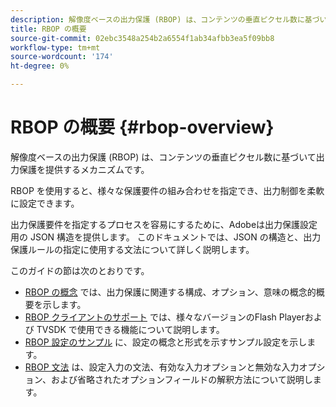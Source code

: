 ```yaml
---
description: 解像度ベースの出力保護 (RBOP) は、コンテンツの垂直ピクセル数に基づいて出力保護を提供するメカニズムです。
title: RBOP の概要
source-git-commit: 02ebc3548a254b2a6554f1ab34afbb3ea5f09bb8
workflow-type: tm+mt
source-wordcount: '174'
ht-degree: 0%

---
```


# RBOP の概要 {#rbop-overview}

解像度ベースの出力保護 (RBOP) は、コンテンツの垂直ピクセル数に基づいて出力保護を提供するメカニズムです。

RBOP を使用すると、様々な保護要件の組み合わせを指定でき、出力制御を柔軟に設定できます。

出力保護要件を指定するプロセスを容易にするために、Adobeは出力保護設定用の JSON 構造を提供します。 このドキュメントでは、JSON の構造と、出力保護ルールの指定に使用する文法について詳しく説明します。

このガイドの節は次のとおりです。

* [RBOP の概念](../RBOP/output-protection-concepts.md) では、出力保護に関連する構成、オプション、意味の概念的概要を示します。
* [RBOP クライアントのサポート](../RBOP/client-support.md) では、様々なバージョンのFlash Playerおよび TVSDK で使用できる機能について説明します。
* [RBOP 設定のサンプル](../RBOP/sample-output-protection-config.md) に、設定の概念と形式を示すサンプル設定を示します。
* [RBOP 文法](../RBOP/output-protection-grammar.md) は、設定入力の文法、有効な入力オプションと無効な入力オプション、および省略されたオプションフィールドの解釈方法について説明します。
